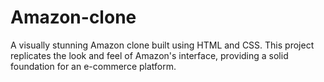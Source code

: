 # Amazon-clone
A visually stunning Amazon clone built using HTML and CSS. This project replicates the look and feel of Amazon's interface, providing a solid foundation for an e-commerce platform.
